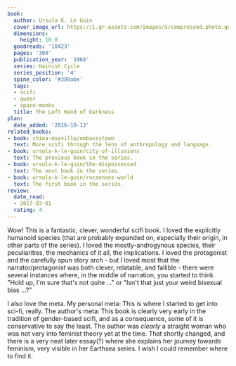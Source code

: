 ```yaml
---
book:
  author: Ursula K. Le Guin
  cover_image_url: https://i.gr-assets.com/images/S/compressed.photo.goodreads.com/books/1488213612l/18423._SY475_.jpg
  dimensions:
    height: 18.0
  goodreads: '18423'
  pages: '304'
  publication_year: '1969'
  series: Hainish Cycle
  series_position: '4'
  spine_color: '#389abe'
  tags:
  - scifi
  - queer
  - space-monks
  title: The Left Hand of Darkness
plan:
  date_added: '2016-10-13'
related_books:
- book: china-mieville/embassytown
  text: More scifi through the lens of anthropology and language.
- book: ursula-k-le-guin/city-of-illusions
  text: The previous book in the series.
- book: ursula-k-le-guin/the-dispossessed
  text: The next book in the series.
- book: ursula-k-le-guin/rocannons-world
  text: The first book in the series.
review:
  date_read:
  - 2017-03-01
  rating: 4
---
```


Wow! This is a fantastic, clever, wonderful scifi book. I loved the explicitly humanoid species (that are probably
expanded on, especially their origin, in other parts of the series). I loved the mostly-androgynous species, their
peculiarities, the mechanics of it all, the implications. I loved the protagonist and the carefully spun story arch -
but I loved most that the narrator/protagonist was both clever, relatable, and fallible - there were several instances
where, in the middle of narration, you started to think "Hold up, I'm sure that's not quite …" or "Isn't that just your
weird bisexual bias …?"

I also love the meta. My personal meta: This is where I started to get into sci-fi, really. The author's meta: This book
is clearly very early in the tradition of gender-based scifi, and as a consequence, some of it is conservative to say
the least. The author was *clearly* a straight woman who was not very into feminist theory yet at the time. That shortly
changed, and there is a very neat later essay(?) where she explains her journey towards feminism, very visible in her
Earthsea series. I wish I could remember where to find it.

